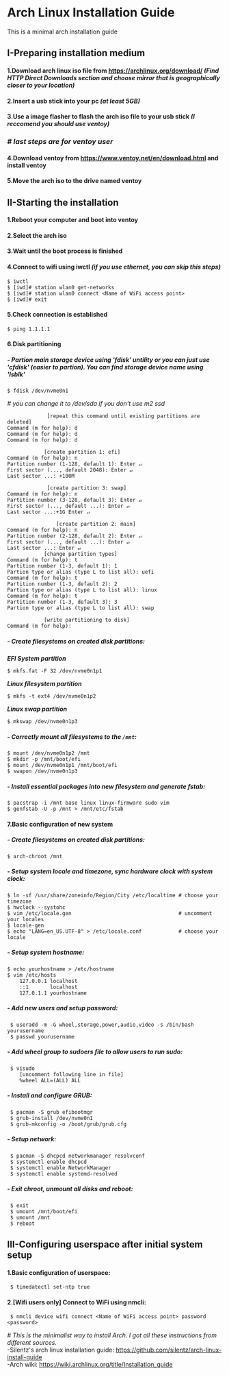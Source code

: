 # Arch Linux Installation Guide
This is a minimal arch installation guide
## I-Preparing installation medium
 #### 1.Download arch linux iso file from https://archlinux.org/download/ _(Find HTTP Direct Downloads section and choose mirror that is geographically closer to your location)_
 #### 2.Insert a usb stick into your pc _(at least 5GB)_
 #### 3.Use a image flasher to flash the arch iso file to your usb stick _(I reccomend you should use ventoy)_
 ### **_# last steps are for ventoy user_**
 #### 4.Download ventoy from https://www.ventoy.net/en/download.html and install ventoy
 #### 5.Move the arch iso to the drive named ventoy
## II-Starting the installation
 #### 1.Reboot your computer and boot into ventoy
 #### 2.Select the arch iso
 #### 3.Wait until the boot process is finished
 #### 4.Connect to wifi using iwctl   _(if you use ethernet, you can skip this steps)_
    $ iwctl
    $ [iwd]# station wlan0 get-networks
    $ [iwd]# station wlan0 connect <Name of WiFi access point>
    $ [iwd]# exit
 #### 5.Check connection is established
    $ ping 1.1.1.1
 #### 6.Disk partitioning 
 ##### - Partion main storage device using 'fdisk' untility or you can just use 'cfdisk' (easier to partion). You can find storage device name using 'lsblk'
    $ fdisk /dev/nvme0n1             
  *# you can change it to /dev/sda if you don't use m2 ssd*
  
                 [repeat this command until existing partitions are deleted]
    Command (m for help): d
    Command (m for help): d
    Command (m for help): d

                [create partition 1: efi]
    Command (m for help): n
    Partition number (1-128, default 1): Enter ↵
    First sector (..., default 2048): Enter ↵
    Last sector ...: +100M

                 [create partition 3: swap]
    Command (m for help): n
    Partition number (3-128, default 3): Enter ↵
    First sector (..., default ...): Enter ↵
    Last sector ...:+1G Enter ↵
    
                    [create partition 2: main]
    Command (m for help): n
    Partition number (2-128, default 2): Enter ↵
    First sector (..., default ...): Enter ↵
    Last sector ...: Enter ↵
                [change partition types]
    Command (m for help): t
    Partition number (1-3, default 1): 1
    Partion type or alias (type L to list all): uefi
    Command (m for help): t
    Partition number (1-3, default 2): 2
    Partion type or alias (type L to list all): linux
    Command (m for help): t
    Partition number (1-3, default 3): 3
    Partion type or alias (type L to list all): swap

                [write partitioning to disk]
    Command (m for help): 
 ##### - Create filesystems on created disk partitions:
**_EFI System partition_**
 
    $ mkfs.fat -F 32 /dev/nvme0n1p1
**_Linux filesystem partition_**
    
    $ mkfs -t ext4 /dev/nvme0n1p2  
**_Linux swap partition_**

    $ mkswap /dev/nvme0n1p3          
 ##### - Correctly mount all filesystems to the `/mnt`:
    $ mount /dev/nvme0n1p2 /mnt
    $ mkdir -p /mnt/boot/efi
    $ mount /dev/nvme0n1p1 /mnt/boot/efi
    $ swapon /dev/nvme0n1p3
 ##### - Install essential packages into new filesystem and generate fstab:
    $ pacstrap -i /mnt base linux linux-firmware sudo vim 
    $ genfstab -U -p /mnt > /mnt/etc/fstab
 #### 7.Basic configuration of new system
 ##### - Create filesystems on created disk partitions:
    $ arch-chroot /mnt
 ##### - Setup system locale and timezone, sync hardware clock with system clock:
    $ ln -sf /usr/share/zoneinfo/Region/City /etc/localtime # choose your timezone
    $ hwclock --systohc
    $ vim /etc/locale.gen                                   # uncomment your locales
    $ locale-gen
    $ echo "LANG=en_US.UTF-8" > /etc/locale.conf            # choose your locale
 ##### - Setup system hostname:
    $ echo yourhostname > /etc/hostname
    $ vim /etc/hosts
        127.0.0.1 localhost
        ::1       localhost
        127.0.1.1 yourhostname
 ##### - Add new users and setup password:
     $ useradd -m -G wheel,storage,power,audio,video -s /bin/bash yourusername 
     $ passwd yourusername
 ##### - Add wheel group to sudoers file to allow users to run sudo:
     $ visudo
        [uncomment following line in file]
        %wheel ALL=(ALL) ALL
 ##### - Install and configure GRUB:
     $ pacman -S grub efibootmgr
     $ grub-install /dev/nvme0n1
     $ grub-mkconfig -o /boot/grub/grub.cfg
 ##### - Setup network:
     $ pacman -S dhcpcd networkmanager resolvconf
     $ systemctl enable dhcpcd
     $ systemctl enable NetworkManager
     $ systemctl enable systemd-resolved
 ##### - Exit chroot, unmount all disks and reboot:
     $ exit
     $ umount /mnt/boot/efi
     $ umount /mnt
     $ reboot
## III-Configuring userspace after initial system setup
 #### 1.Basic configuration of userspace:
     $ timedatectl set-ntp true
 #### 2.[Wifi users only] Connect to WiFi using nmcli:
     $ nmcli device wifi connect <Name of WiFi access point> password <password>
*_# This is the minimalist way to install Arch. I got all these instructions from different sources._* \
   -Silentz's arch linux installation guide: https://github.com/silentz/arch-linux-install-guide \
   -Arch wiki: https://wiki.archlinux.org/title/Installation_guide 

